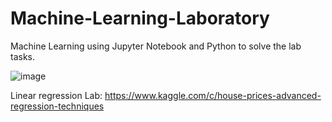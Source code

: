# Machine-Learning-Laboratory

Machine Learning using Jupyter Notebook and Python to solve the lab tasks.

![image](https://github.com/user-attachments/assets/34b7d7a2-643d-4cd4-86dd-3fa7c944e5c2)

Linear regression Lab: https://www.kaggle.com/c/house-prices-advanced-regression-techniques

